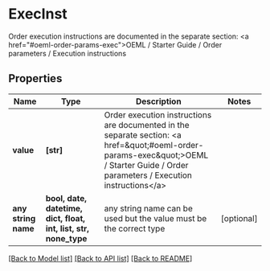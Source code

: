 # ExecInst

Order execution instructions are documented in the separate section: <a href=\"#oeml-order-params-exec\">OEML / Starter Guide / Order parameters / Execution instructions</a> 

## Properties
Name | Type | Description | Notes
------------ | ------------- | ------------- | -------------
**value** | **[str]** | Order execution instructions are documented in the separate section: &lt;a href&#x3D;\&quot;#oeml-order-params-exec\&quot;&gt;OEML / Starter Guide / Order parameters / Execution instructions&lt;/a&gt;  | 
**any string name** | **bool, date, datetime, dict, float, int, list, str, none_type** | any string name can be used but the value must be the correct type | [optional]

[[Back to Model list]](../README.md#documentation-for-models) [[Back to API list]](../README.md#documentation-for-api-endpoints) [[Back to README]](../README.md)


